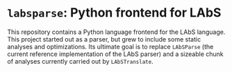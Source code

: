 # `labsparse`: Python frontend for LAbS

This repository contains a Python language frontend for the LAbS language. This
project started out as a parser, but grew to include some static analyses and
optimizations. Its ultimate goal is to replace `LAbSParse` (the current
reference implementation of the LAbS parser) and a sizeable chunk of analyses 
currently carried out by `LAbSTranslate`.

